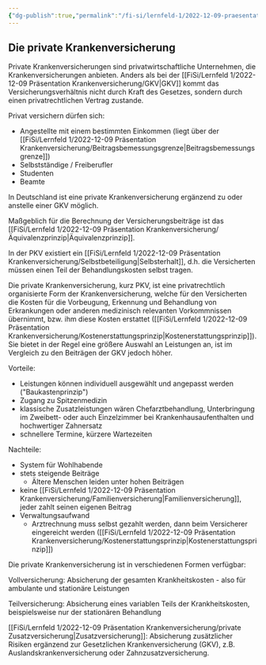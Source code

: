 ```yaml
---
{"dg-publish":true,"permalink":"/fi-si/lernfeld-1/2022-12-09-praesentation-krankenversicherung/private-krankenversicherung-pkv/"}
---
```



## Die private Krankenversicherung

Private Krankenversicherungen sind privatwirtschaftliche Unternehmen, die Krankenversicherungen anbieten.
Anders als bei der [[FiSi/Lernfeld 1/2022-12-09 Präsentation Krankenversicherung/GKV\|GKV]] kommt das Versicherungsverhältnis nicht durch Kraft des Gesetzes, sondern durch einen privatrechtlichen Vertrag zustande.

Privat versichern dürfen sich: 
- Angestellte mit einem bestimmten Einkommen (liegt über der [[FiSi/Lernfeld 1/2022-12-09 Präsentation Krankenversicherung/Beitragsbemessungsgrenze\|Beitragsbemessungsgrenze]]) 
- Selbstständige / Freiberufler
- Studenten
- Beamte

In Deutschland ist eine private Krankenversicherung ergänzend zu oder anstelle einer GKV möglich.

Maßgeblich für die Berechnung der Versicherungsbeiträge ist das [[FiSi/Lernfeld 1/2022-12-09 Präsentation Krankenversicherung/Äquivalenzprinzip\|Äquivalenzprinzip]]. 

In der PKV existiert ein [[FiSi/Lernfeld 1/2022-12-09 Präsentation Krankenversicherung/Selbstbeteiligung\|Selbsterhalt]], d.h. die Versicherten müssen einen Teil der Behandlungskosten selbst tragen.

Die private Krankenversicherung, kurz PKV, ist eine privatrechtlich organisierte Form der Krankenversicherung, welche für den Versicherten die Kosten für die Vorbeugung, Erkennung und Behandlung von Erkrankungen oder anderen medizinisch relevanten Vorkommnissen übernimmt, bzw. ihm diese Kosten erstattet ([[FiSi/Lernfeld 1/2022-12-09 Präsentation Krankenversicherung/Kostenerstattungsprinzip\|Kostenerstattungsprinzip]]).
Sie bietet in der Regel eine größere Auswahl an Leistungen an, ist im Vergleich zu den Beiträgen der GKV jedoch höher.

Vorteile: 
- Leistungen können individuell ausgewählt und angepasst werden ("Baukastenprinzip")
- Zugang zu Spitzenmedizin
- klassische Zusatzleistungen wären Chefarztbehandlung, Unterbringung im Zweibett- oder auch Einzelzimmer bei Krankenhausaufenthalten und hochwertiger Zahnersatz
- schnellere Termine, kürzere Wartezeiten

Nachteile:
- System für Wohlhabende
- stets steigende Beiträge
	- Ältere Menschen leiden unter hohen Beiträgen
- keine [[FiSi/Lernfeld 1/2022-12-09 Präsentation Krankenversicherung/Familienversicherung\|Familienversicherung]], jeder zahlt seinen eigenen Beitrag
- Verwaltungsaufwand
	- Arztrechnung muss selbst gezahlt werden, dann beim Versicherer eingereicht werden ([[FiSi/Lernfeld 1/2022-12-09 Präsentation Krankenversicherung/Kostenerstattungsprinzip\|Kostenerstattungsprinzip]])

Die private Krankenversicherung ist in verschiedenen Formen verfügbar:

Vollversicherung: Absicherung der gesamten Krankheitskosten - also für ambulante und stationäre Leistungen

Teilversicherung: Absicherung eines variablen Teils der Krankheitskosten, beispielsweise nur der stationären Behandlung

[[FiSi/Lernfeld 1/2022-12-09 Präsentation Krankenversicherung/private Zusatzversicherung\|Zusatzversicherung]]: Absicherung zusätzlicher Risiken ergänzend zur Gesetzlichen Krankenversicherung (GKV), z.B. Auslandskrankenversicherung oder Zahnzusatzversicherung.